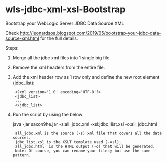 # wls-jdbc-xml-xsl-Bootstrap
Bootstrap your WebLogic Server JDBC Data Source XML




Check http://leonardsoa.blogspot.com/2019/05/bootstrap-your-jdbc-data-source-xml.html  for the full details.

Steps: 
1. Merge all the jdbc xml files into 1 single big file.
2. Remove the xml headers from the entire file.
3. Add the xml header row as 1 row only and define the new root element (jdbc_list):
   
        <?xml version='1.0' encoding='UTF-8'?>
        <jdbc_list>
        ...
        </jdbc_list>
        

4. Run the script by using the below:

    java -jar saxon9he.jar -s:all_jdbc.xml -xsl:jdbc_list.xsl -o:all_jdbc.html


        all_jdbc.xml is the source (-s) xml file that covers all the data sources.
        jdbc_list.xsl is the XSLT template used (-xsl).
        all_jdbc.html  is the HTML output (-o) that will be generated.
        Note: Of course, you can rename your files; but use the same pattern.


